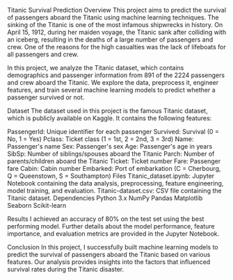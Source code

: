 Titanic Survival Prediction
Overview
This project aims to predict the survival of passengers aboard the Titanic using machine learning techniques. The sinking of the Titanic is one of the most infamous shipwrecks in history. On April 15, 1912, during her maiden voyage, the Titanic sank after colliding with an iceberg, resulting in the deaths of a large number of passengers and crew. One of the reasons for the high casualties was the lack of lifeboats for all passengers and crew.

In this project, we analyze the Titanic dataset, which contains demographics and passenger information from 891 of the 2224 passengers and crew aboard the Titanic. We explore the data, preprocess it, engineer features, and train several machine learning models to predict whether a passenger survived or not.

Dataset
The dataset used in this project is the famous Titanic dataset, which is publicly available on Kaggle. It contains the following features:

PassengerId: Unique identifier for each passenger
Survived: Survival (0 = No, 1 = Yes)
Pclass: Ticket class (1 = 1st, 2 = 2nd, 3 = 3rd)
Name: Passenger's name
Sex: Passenger's sex
Age: Passenger's age in years
SibSp: Number of siblings/spouses aboard the Titanic
Parch: Number of parents/children aboard the Titanic
Ticket: Ticket number
Fare: Passenger fare
Cabin: Cabin number
Embarked: Port of embarkation (C = Cherbourg, Q = Queenstown, S = Southampton)
Files
Titanic_dataset.ipynb: Jupyter Notebook containing the data analysis, preprocessing, feature engineering, model training, and evaluation.
Titanic-dataset.csv: CSV file containing the Titanic dataset.
Dependencies
Python 3.x
NumPy
Pandas
Matplotlib
Seaborn
Scikit-learn


Results
I achieved an accuracy of 80% on the test set using the best performing model. Further details about the model performance, feature importance, and evaluation metrics are provided in the Jupyter Notebook.

Conclusion
In this project, I successfully built machine learning models to predict the survival of passengers aboard the Titanic based on various features. Our analysis provides insights into the factors that influenced survival rates during the Titanic disaster.
